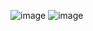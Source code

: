 ![image](https://github.com/user-attachments/assets/cba4f6db-f907-47aa-8e0e-cdca119e7f85)
![image](https://github.com/user-attachments/assets/1f2a2b6a-a460-4ab6-9c00-da9100086cd5)
